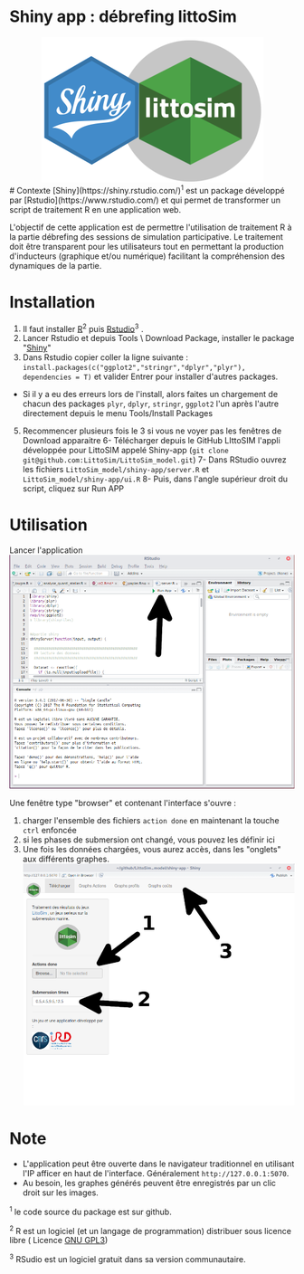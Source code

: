 Shiny app : débrefing littoSim
=======================
<div style="text-align:center"><img src ="./www/ShinyLittoSim.png" /></div>
# Contexte
[Shiny](https://shiny.rstudio.com/)<sup>1</sup> est un package développé par [Rstudio](https://www.rstudio.com/) et qui permet de transformer un script de traitement R en une application web.

L'objectif de cette application est de permettre l'utilisation de traitement R à la partie débrefing des sessions de simulation participative. Le traitement doit être transparent pour les utilisateurs tout en permettant la production d'inducteurs (graphique et/ou numérique) facilitant la compréhension des dynamiques de la partie.

# Installation

1. Il faut installer [R](https://cran.r-project.org/)<sup>2</sup> puis [Rstudio](https://www.rstudio.com/)<sup>3</sup> .
2. Lancer Rstudio et depuis Tools \ Download Package, installer le package "[Shiny](https://shiny.rstudio.com/)"
3. Dans Rstudio copier coller la ligne suivante : `install.packages(c("ggplot2","stringr","dplyr","plyr"), dependencies = T)` et valider Entrer pour installer d'autres packages.
  * Si il y a eu des erreurs lors de l'install, alors faites un chargement de chacun des packages `plyr`, `dplyr`, `stringr`, `ggplot2` l'un après l'autre directement depuis le menu Tools/Install Packages
5. Recommencer plusieurs fois le 3 si vous ne voyer pas les fenêtres de Download apparaitre
6- Télécharger depuis le GitHub LIttoSIM l'appli développée pour LittoSIM appelé Shiny-app (`git clone git@github.com:LittoSim/LittoSim_model.git`)
7- Dans RStudio ouvrez les fichiers `LittoSim_model/shiny-app/server.R` et `LittoSim_model/shiny-app/ui.R`
8- Puis, dans l'angle supérieur droit du script, cliquez sur Run APP

# Utilisation

Lancer l'application
![run shiny app](./www/run_app_shiny.png)

Une fenêtre type "browser" et contenant l'interface s'ouvre :
1. charger l'ensemble des fichiers `action done` en maintenant la touche `ctrl` enfoncée
2. si les phases de submersion ont changé, vous pouvez les définir ici
3. Une fois les données chargées, vous aurez accès, dans les "onglets" aux différents graphes.
![](./www/ui.desc.png)

# Note
* L'application peut être ouverte dans le navigateur traditionnel en utilisant l'IP afficer en haut de l'interface. Généralement `http://127.0.0.1:5070`.
* Au besoin, les graphes générés peuvent être enregistrés par un clic droit sur les images.


<sup>1</sup> le code source du package est sur github.

<sup>2</sup> R est un logiciel (et un langage de programmation) distribuer sous licence libre ( Licence [GNU GPL3](https://www.r-project.org/Licenses/LGPL-3))

<sup>3</sup> RSudio est un logiciel gratuit dans sa version communautaire.
